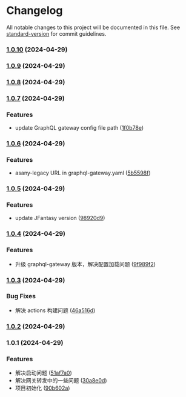 # Changelog

All notable changes to this project will be documented in this file. See [standard-version](https://github.com/conventional-changelog/standard-version) for commit guidelines.

### [1.0.10](https://github.com/limaofeng/asany-gateway/compare/v1.0.9...v1.0.10) (2024-04-29)

### [1.0.9](https://github.com/limaofeng/asany-gateway/compare/v1.0.8...v1.0.9) (2024-04-29)

### [1.0.8](https://github.com/limaofeng/asany-gateway/compare/v1.0.7...v1.0.8) (2024-04-29)

### [1.0.7](https://github.com/limaofeng/asany-gateway/compare/v1.0.6...v1.0.7) (2024-04-29)


### Features

* update GraphQL gateway config file path ([1f0b78e](https://github.com/limaofeng/asany-gateway/commit/1f0b78e65642aefb62ce06ef8aea8ab01e15fd8b))

### [1.0.6](https://github.com/limaofeng/asany-gateway/compare/v1.0.5...v1.0.6) (2024-04-29)


### Features

* asany-legacy URL in graphql-gateway.yaml ([5b5598f](https://github.com/limaofeng/asany-gateway/commit/5b5598f65ac832a261918499d5c0c05d605c0fd6))

### [1.0.5](https://github.com/limaofeng/asany-gateway/compare/v1.0.4...v1.0.5) (2024-04-29)


### Features

* update JFantasy version ([98920d9](https://github.com/limaofeng/asany-gateway/commit/98920d971f8814abe7ab9e0c0a624a8ab0edd272))

### [1.0.4](https://github.com/limaofeng/asany-gateway/compare/v1.0.3...v1.0.4) (2024-04-29)


### Features

* 升级 graphql-gateway 版本，解决配置加载问题 ([9f989f2](https://github.com/limaofeng/asany-gateway/commit/9f989f2172b33cf6922dc3647cae1001d71f6af8))

### [1.0.3](https://github.com/limaofeng/asany-gateway/compare/v1.0.2...v1.0.3) (2024-04-29)


### Bug Fixes

*  解决 actions 构建问题 ([46a516d](https://github.com/limaofeng/asany-gateway/commit/46a516da6130e0482b1d1ae7b73a1ef36ab912fe))

### [1.0.2](https://github.com/limaofeng/asany-gateway/compare/v1.0.1...v1.0.2) (2024-04-29)

### 1.0.1 (2024-04-29)


### Features

* 解决启动问题 ([51af7a0](https://github.com/limaofeng/asany-gateway/commit/51af7a0534c76a2aa3bc05acc397573c78044071))
* 解决网关转发中的一些问题 ([30a8e0d](https://github.com/limaofeng/asany-gateway/commit/30a8e0d0ca2c367ae9978452fa214612dea0f4c3))
* 项目初始化 ([90b602a](https://github.com/limaofeng/asany-gateway/commit/90b602aca851fd40eced83dbaea37d4264ddc23b))

